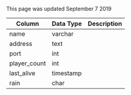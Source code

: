 This page was updated September 7 2019

| Column       | Data Type | Description |
| ------------ | --------- | ----------- |
| name         | varchar   |             |
| address      | text      |             |
| port         | int       |             |
| player_count | int       |             |
| last_alive   | timestamp |             |
| rain         | char      |             |